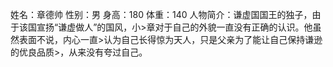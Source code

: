 姓名：章德帅
性别：男
身高：180
体重：140
人物简介：谦虚国国王的独子，由于该国宣扬“谦虚做人”的国风，小>章对于自己的外貌一直没有正确的认识。他虽然表面不说，内心一直>认为自己长得惊为天人，只是父亲为了能让自己保持谦逊的优良品质>，从来没有夸过自己。

